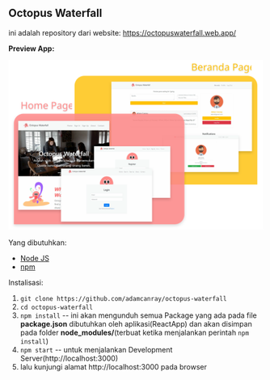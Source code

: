## Octopus Waterfall

ini adalah repository dari website: https://octopuswaterfall.web.app/

**Preview App:**

![Preview Octopus Waterfall](preview/Octopus&#32;Waterfall.svg)


Yang dibutuhkan:
* [Node JS](https://nodejs.org/en/)
* [npm](https://www.npmjs.com/get-npm)

Instalisasi:
1. ```git clone https://github.com/adamcanray/octopus-waterfall```
2. ```cd octopus-waterfall```
3. ```npm install``` -- ini akan mengunduh semua Package yang ada pada file **package.json** dibutuhkan oleh aplikasi(ReactApp) dan akan disimpan pada folder **node_modules/**(terbuat ketika menjalankan perintah ```npm install```)
4. ```npm start``` -- untuk menjalankan Development Server(http://localhost:3000)
5. lalu kunjungi alamat http://localhost:3000 pada browser